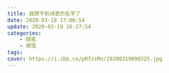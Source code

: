 ```yaml
---
title: 我想不到诗意的名字了
date: 2020-03-18 17:06:54
update: 2020-03-19 16:27:54
categories:
    - 随笔
    - 感悟
tags:
cover: https://i.ibb.co/pRfzsMn/20200319090325.jpg
---
```

